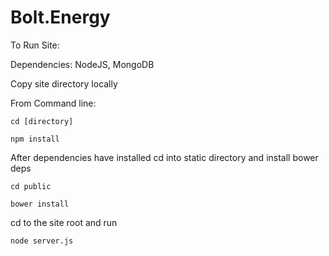 # Bolt.Energy

To Run Site:

Dependencies: NodeJS, MongoDB

Copy site directory locally

From Command line:

`cd [directory]`

`npm install`

After dependencies have installed cd into static directory and install bower deps

`cd public`

`bower install`

cd to the site root and run

`node server.js`
